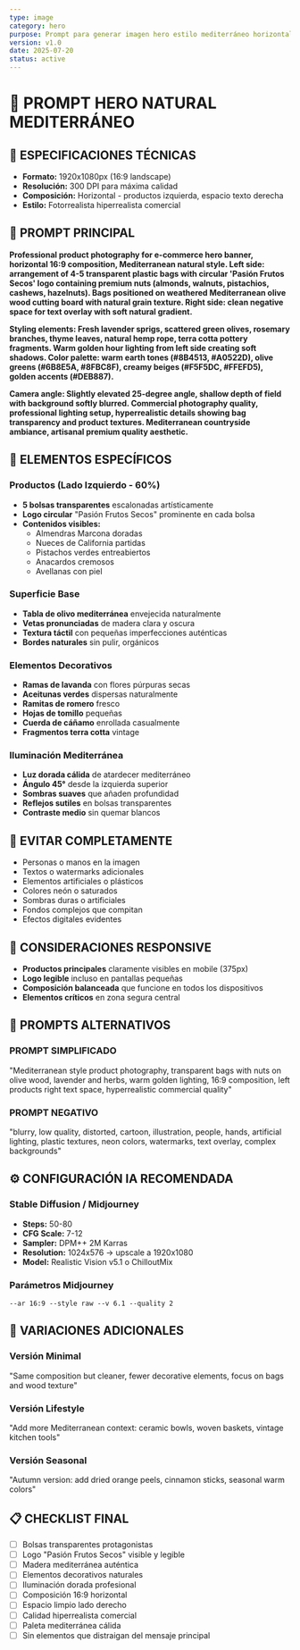 ```yaml
---
type: image
category: hero
purpose: Prompt para generar imagen hero estilo mediterráneo horizontal para banner principal
version: v1.0
date: 2025-07-20
status: active
---
```


# 🌿 PROMPT HERO NATURAL MEDITERRÁNEO

## 📐 ESPECIFICACIONES TÉCNICAS
- **Formato:** 1920x1080px (16:9 landscape)
- **Resolución:** 300 DPI para máxima calidad
- **Composición:** Horizontal - productos izquierda, espacio texto derecha
- **Estilo:** Fotorrealista hiperrealista comercial

## 🎯 PROMPT PRINCIPAL

**Professional product photography for e-commerce hero banner, horizontal 16:9 composition, Mediterranean natural style. Left side: arrangement of 4-5 transparent plastic bags with circular 'Pasión Frutos Secos' logo containing premium nuts (almonds, walnuts, pistachios, cashews, hazelnuts). Bags positioned on weathered Mediterranean olive wood cutting board with natural grain texture. Right side: clean negative space for text overlay with soft natural gradient.**

**Styling elements: Fresh lavender sprigs, scattered green olives, rosemary branches, thyme leaves, natural hemp rope, terra cotta pottery fragments. Warm golden hour lighting from left side creating soft shadows. Color palette: warm earth tones (#8B4513, #A0522D), olive greens (#6B8E5A, #8FBC8F), creamy beiges (#F5F5DC, #FFEFD5), golden accents (#DEB887).**

**Camera angle: Slightly elevated 25-degree angle, shallow depth of field with background softly blurred. Commercial photography quality, professional lighting setup, hyperrealistic details showing bag transparency and product textures. Mediterranean countryside ambiance, artisanal premium quality aesthetic.**

## 🎨 ELEMENTOS ESPECÍFICOS

### Productos (Lado Izquierdo - 60%)
- **5 bolsas transparentes** escalonadas artísticamente
- **Logo circular** "Pasión Frutos Secos" prominente en cada bolsa
- **Contenidos visibles:**
  - Almendras Marcona doradas
  - Nueces de California partidas
  - Pistachos verdes entreabiertos
  - Anacardos cremosos
  - Avellanas con piel

### Superficie Base
- **Tabla de olivo mediterránea** envejecida naturalmente
- **Vetas pronunciadas** de madera clara y oscura
- **Textura táctil** con pequeñas imperfecciones auténticas
- **Bordes naturales** sin pulir, orgánicos

### Elementos Decorativos
- **Ramas de lavanda** con flores púrpuras secas
- **Aceitunas verdes** dispersas naturalmente
- **Ramitas de romero** fresco
- **Hojas de tomillo** pequeñas
- **Cuerda de cáñamo** enrollada casualmente
- **Fragmentos terra cotta** vintage

### Iluminación Mediterránea
- **Luz dorada cálida** de atardecer mediterráneo
- **Ángulo 45°** desde la izquierda superior
- **Sombras suaves** que añaden profundidad
- **Reflejos sutiles** en bolsas transparentes
- **Contraste medio** sin quemar blancos

## 🚫 EVITAR COMPLETAMENTE
- Personas o manos en la imagen
- Textos o watermarks adicionales
- Elementos artificiales o plásticos
- Colores neón o saturados
- Sombras duras o artificiales
- Fondos complejos que compitan
- Efectos digitales evidentes

## 📱 CONSIDERACIONES RESPONSIVE
- **Productos principales** claramente visibles en mobile (375px)
- **Logo legible** incluso en pantallas pequeñas
- **Composición balanceada** que funcione en todos los dispositivos
- **Elementos críticos** en zona segura central

## 🎯 PROMPTS ALTERNATIVOS

### PROMPT SIMPLIFICADO
"Mediterranean style product photography, transparent bags with nuts on olive wood, lavender and herbs, warm golden lighting, 16:9 composition, left products right text space, hyperrealistic commercial quality"

### PROMPT NEGATIVO
"blurry, low quality, distorted, cartoon, illustration, people, hands, artificial lighting, plastic textures, neon colors, watermarks, text overlay, complex backgrounds"

## ⚙️ CONFIGURACIÓN IA RECOMENDADA

### Stable Diffusion / Midjourney
- **Steps:** 50-80
- **CFG Scale:** 7-12
- **Sampler:** DPM++ 2M Karras
- **Resolution:** 1024x576 → upscale a 1920x1080
- **Model:** Realistic Vision v5.1 o ChilloutMix

### Parámetros Midjourney
```
--ar 16:9 --style raw --v 6.1 --quality 2
```

## 🔄 VARIACIONES ADICIONALES

### Versión Minimal
"Same composition but cleaner, fewer decorative elements, focus on bags and wood texture"

### Versión Lifestyle  
"Add more Mediterranean context: ceramic bowls, woven baskets, vintage kitchen tools"

### Versión Seasonal
"Autumn version: add dried orange peels, cinnamon sticks, seasonal warm colors"

## 📋 CHECKLIST FINAL
- [ ] Bolsas transparentes protagonistas
- [ ] Logo "Pasión Frutos Secos" visible y legible
- [ ] Madera mediterránea auténtica
- [ ] Elementos decorativos naturales
- [ ] Iluminación dorada profesional
- [ ] Composición 16:9 horizontal
- [ ] Espacio limpio lado derecho
- [ ] Calidad hiperrealista comercial
- [ ] Paleta mediterránea cálida
- [ ] Sin elementos que distraigan del mensaje principal